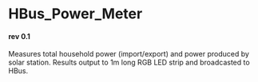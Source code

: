 # HBus_Power_Meter
#### rev 0.1

Measures total household power (import/export) and power produced by solar station. Results output to 1m long RGB LED strip and broadcasted to HBus.
